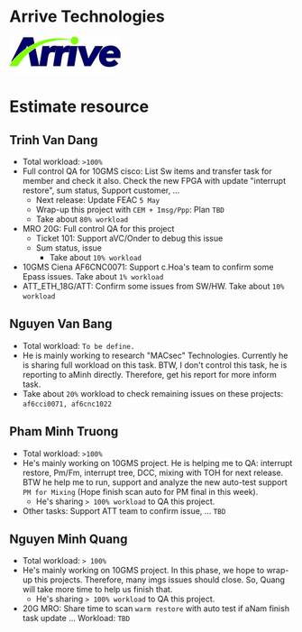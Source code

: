 # Arrive Technologies

[![Arrive](https://raw.githubusercontent.com/dangtv271202/atvn/master/ArriveTechLogoBlue.png)](https://www.arrivetechnologies.com)


# Estimate resource

## Trinh Van Dang

* Total workload: ```>100%```
* Full control QA for 10GMS cisco: List Sw items and transfer task for member and check it also. Check the new FPGA with update "interrupt restore", sum status, Support customer, ...
  - Next release: Update FEAC ```5 May```
  - Wrap-up this project with ```CEM + Imsg/Ppp```: Plan ```TBD```
  - Take about ```80% workload```
* MRO 20G: Full control QA for this project
	- Ticket 101: Support aVC/Onder to debug this issue
  - Sum status, issue
	- Take about ```10% workload```
* 10GMS Ciena AF6CNC0071: Support c.Hoa's team to confirm some Epass issues. Take about ```1% workload```
* ATT_ETH_18G/ATT: Confirm some issues from SW/HW. Take about ```10% workload```

## Nguyen Van Bang

* Total workload: ```To be define.```
* He is mainly working to research "MACsec" Technologies. Currently he is sharing full workload on this task. BTW, I don't control this task, he is reporting to aMinh directly. Therefore, get his report for more inform task.
* Take about ```20%``` workload to check remaining issues on these projects: ```af6cci0071, af6cnc1022```

## Pham Minh Truong

* Total workload: ```>100%```
* He's mainly working on 10GMS project. He is helping me to QA: interrupt restore, Pm/Fm, interrupt tree, DCC, mixing with TOH for next release. BTW he help me to run, support and analyze the new auto-test support ```PM for Mixing``` (Hope finish scan auto for PM final in this week).
  - He's sharing ```> 100% workload``` to QA this project.
* Other tasks: Support ATT team to confirm issue, ... ```TBD```

## Nguyen Minh Quang

* Total workload: ```> 100%```
* He's mainly working on 10GMS project. In this phase, we hope to wrap-up this projects. Therefore, many imgs issues should close. So, Quang will take more time to help us finish that.
  - He's sharing ```> 100% workload``` to QA this project.
* 20G MRO: Share time to scan ```warm restore``` with auto test if aNam finish task update ... Workload: ```TBD```
